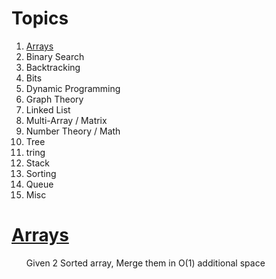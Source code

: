 <h1> Topics </h1>
<ol>
<li> <a href="#arrays"> Arrays</a></li>
<li>Binary Search</li>
<li>Backtracking</li>
<li>Bits</li>
<li>Dynamic Programming</li>
<li>Graph Theory</li>
<li>Linked List</li>
<li>Multi-Array / Matrix</li>
<li>Number Theory / Math </li>
<li>Tree</li>
<li>tring</li>
<li>Stack</li>
<li>Sorting</li>
<li>Queue</li>
<li>Misc</li>
</ol>

<h1> <a id="arrays" class="anchor" href="#arrays" aria-hidden="true"> Arrays</a> </h1>
<ul><a hrrf= "https://github.com/shubhodotcse/Programming-Interview/blob/master/Arrays/merge2sortedarray.cpp">Given 2 Sorted array, Merge them in O(1) additional space</a></ul>


